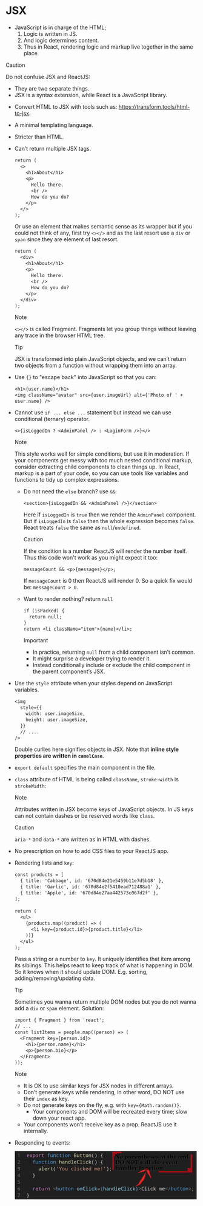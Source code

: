 # JSX

- JavaScript is in charge of the HTML;
  1. Logic is written in JS.
  2. And logic determines content.
  3. Thus in React, rendering logic and markup live together in the same place.

> [!CAUTION]
>
> Do not confuse JSX and ReactJS:
>
> - They are two separate things.
> - JSX is a syntax extension, while React is a JavaScript library.

- Convert HTML to JSX with tools such as: https://transform.tools/html-to-jsx.
- A minimal templating language.
- Stricter than HTML.
- Can’t return multiple JSX tags.

  ```tsx
  return (
    <>
      <h1>About</h1>
      <p>
        Hello there.
        <br />
        How do you do?
      </p>
    </>
  );
  ```

  Or use an element that makes semantic sense as its wrapper but if you could not think of any, first try `<></>` and as the last resort use a `div` or `span` since they are element of last resort.

  ```tsx
  return (
    <div>
      <h1>About</h1>
      <p>
        Hello there.
        <br />
        How do you do?
      </p>
    </div>
  );
  ```

  > [!NOTE]
  >
  > `<></>` is called Fragment. Fragments let you group things without leaving any trace in the browser HTML tree.

  > [!TIP]
  >
  > JSX is transformed into plain JavaScript objects, and we can’t return two objects from a function without wrapping them into an array.

- Use `{}` to "escape back" into JavaScript so that you can:

  ```tsx
  <h1>{user.name}</h1>
  <img className="avatar" src={user.imageUrl} alt={'Photo of ' + user.name} />
  ```

- Cannot use `if ... else ...` statement but instead we can use conditional (ternary) operator.

  ```tsx
  <>{isLoggedIn ? <AdminPanel /> : <LoginForm />}</>
  ```

  > [!NOTE]
  >
  > This style works well for simple conditions, but use it in moderation. If your components get messy with too much nested conditional markup, consider extracting child components to clean things up. In React, markup is a part of your code, so you can use tools like variables and functions to tidy up complex expressions.

  - Do not need the `else` branch? use `&&`:

    ```tsx
    <section>{isLoggedIn && <AdminPanel />}</section>
    ```

    Here if `isLoggedIn` is `true` then we render the `AdminPanel` component. But if `isLoggedIn` is `false` then the whole expression becomes `false`. React treats `false` the same as `null`/`undefined`.

    > [!CAUTION]
    >
    > If the condition is a number ReactJS will render the number itself. Thus this code won't work as you might expect it too:
    >
    > ```tsx
    > messageCount && <p>{messages}</p>;
    > ```
    >
    > If `messageCount` is 0 then ReactJS will render 0. So a quick fix would be: `messageCount > 0`.

  - Want to render nothing? return `null`

    ```tsx
    if (isPacked) {
      return null;
    }
    return <li className="item">{name}</li>;
    ```

    > [!IMPORTANT]
    >
    > - In practice, returning `null` from a child component isn’t common.
    > - It might surprise a developer trying to render it.
    > - Instead conditionally include or exclude the child component in the parent component’s JSX.

- Use the `style` attribute when your styles depend on JavaScript variables.

  ```tsx
  <img
    style={{
      width: user.imageSize,
      height: user.imageSize,
    }}
    // ....
  />
  ```

  Double curlies here signifies objects in JSX. Note that **inline style properties are written in `camelCase`**.

- `export default` specifies the main component in the file.
- `class` attribute of HTML is being called `className`, `stroke-width` is `strokeWidth`:

  > [!NOTE]
  >
  > Attributes written in JSX become keys of JavaScript objects. In JS keys can not contain dashes or be reserved words like `class`.

  > [!CAUTION]
  >
  > `aria-*` and `data-*` are written as in HTML with dashes.

- No prescription on how to add CSS files to your ReactJS app.
- Rendering lists and `key`:

  ```tsx
  const products = [
    { title: 'Cabbage', id: '670d84e21e5459b11e7d5b18' },
    { title: 'Garlic', id: '670d84e2f5410ead712488a1' },
    { title: 'Apple', id: '670d84e27aa442573c067d2f' },
  ];

  return (
    <ul>
      {products.map((product) => (
        <li key={product.id}>{product.title}</li>
      ))}
    </ul>
  );
  ```

  Pass a string or a number to `key`. It uniquely identifies that item among its siblings. This helps react to keep track of what is happening in DOM. So it knows when it should update DOM. E.g. sorting, adding/removing/updating data.

  > [!TIP]
  >
  > Sometimes you wanna return multiple DOM nodes but you do not wanna add a `div` or `span` element. Solution:
  >
  > ```tsx
  > import { Fragment } from 'react';
  > // ...
  > const listItems = people.map((person) => (
  >   <Fragment key={person.id}>
  >     <h1>{person.name}</h1>
  >     <p>{person.bio}</p>
  >   </Fragment>
  > ));
  > ```

  > [!NOTE]
  >
  > - It is OK to use similar keys for JSX nodes in different arrays.
  > - Don’t generate keys while rendering, in other word, DO NOT use their `index` as key.
  > - Do not generate keys on the fly, e.g. with `key={Math.random()}`.
  >   - Your components and DOM will be recreated every time; slow down your react app.
  > - Your components won’t receive key as a prop. ReactJS use it internally.

- Responding to events:

  ![Event handler](./assets/event-handler.png)
